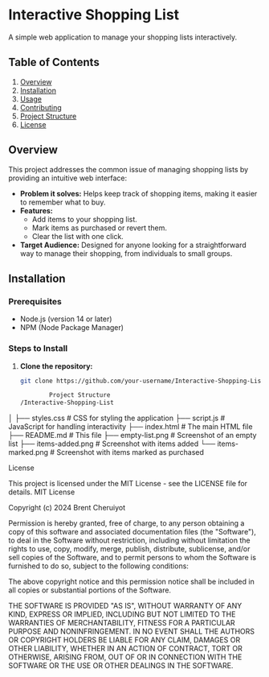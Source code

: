 # Interactive Shopping List

A simple web application to manage your shopping lists interactively.

## Table of Contents

1. [Overview](#overview)
2. [Installation](#installation)
3. [Usage](#usage)
4. [Contributing](#contributing)
5. [Project Structure](#project-structure)
6. [License](#license)

## Overview

This project addresses the common issue of managing shopping lists by providing an intuitive web interface:

- **Problem it solves:** Helps keep track of shopping items, making it easier to remember what to buy.
- **Features:**
  - Add items to your shopping list.
  - Mark items as purchased or revert them.
  - Clear the list with one click.
- **Target Audience:** Designed for anyone looking for a straightforward way to manage their shopping, from individuals to small groups.

## Installation

### Prerequisites
- Node.js (version 14 or later)
- NPM (Node Package Manager)

### Steps to Install

1. **Clone the repository:**
   ```bash
   git clone https://github.com/your-username/Interactive-Shopping-List.git

           Project Structure
   /Interactive-Shopping-List
│
├── styles.css        # CSS for styling the application
├── script.js         # JavaScript for handling interactivity
├── index.html        # The main HTML file
├── README.md         # This file
├── empty-list.png    # Screenshot of an empty list
├── items-added.png   # Screenshot with items added
└── items-marked.png  # Screenshot with items marked as purchased

License



This project is licensed under the MIT License - see the LICENSE file for details.
MIT License


Copyright (c) 2024 Brent Cheruiyot

Permission is hereby granted, free of charge, to any person obtaining a copy
of this software and associated documentation files (the "Software"), to deal
in the Software without restriction, including without limitation the rights
to use, copy, modify, merge, publish, distribute, sublicense, and/or sell
copies of the Software, and to permit persons to whom the Software is
furnished to do so, subject to the following conditions:

The above copyright notice and this permission notice shall be included in all
copies or substantial portions of the Software.

THE SOFTWARE IS PROVIDED "AS IS", WITHOUT WARRANTY OF ANY KIND, EXPRESS OR
IMPLIED, INCLUDING BUT NOT LIMITED TO THE WARRANTIES OF MERCHANTABILITY,
FITNESS FOR A PARTICULAR PURPOSE AND NONINFRINGEMENT. IN NO EVENT SHALL THE
AUTHORS OR COPYRIGHT HOLDERS BE LIABLE FOR ANY CLAIM, DAMAGES OR OTHER
LIABILITY, WHETHER IN AN ACTION OF CONTRACT, TORT OR OTHERWISE, ARISING FROM,
OUT OF OR IN CONNECTION WITH THE SOFTWARE OR THE USE OR OTHER DEALINGS IN THE
SOFTWARE.